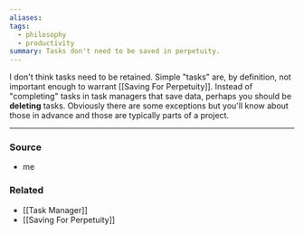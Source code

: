 ```yaml
---
aliases: 
tags:
  - philosophy
  - productivity
summary: Tasks don't need to be saved in perpetuity.
---
```

I don't think tasks need to be retained. Simple "tasks" are, by definition, not important enough to warrant [[Saving For Perpetuity]]. Instead of "completing" tasks in task managers that save data, perhaps you should be **deleting** tasks. Obviously there are some exceptions but you'll know about those in advance and those are typically parts of a project.

---
### Source
- me

### Related
- [[Task Manager]]
- [[Saving For Perpetuity]]